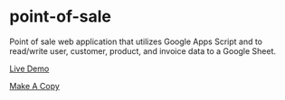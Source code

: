 # point-of-sale

Point of sale web application that utilizes Google Apps Script and to read/write user, customer, product, and invoice data to a Google Sheet.

[Live Demo](https://script.google.com/macros/s/AKfycby_WfAMfU8bnlJ1r67PdkP8ka7ORPEeQSe9arpZ92e9trgdoRUAswAdpIKIWH7QnHUQ/exec?username=john1234&password=hello)

[Make A Copy](https://docs.google.com/spreadsheets/d/1uKAn2GxC8snd-DSCTUHs8NajyMOpyue29YjNHUr2_L8/copy?usp=sharing)
